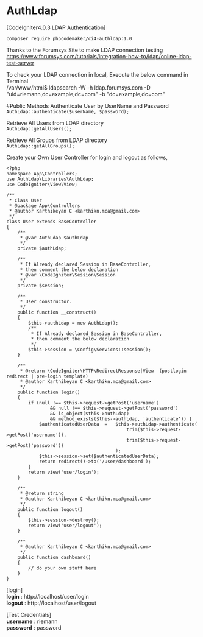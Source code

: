 # AuthLdap
[CodeIgniter4.0.3 LDAP Authentication]

``` composer require phpcodemaker/ci4-authldap:1.0 ```

Thanks to the Forumsys Site to make LDAP connection testing<br/>
https://www.forumsys.com/tutorials/integration-how-to/ldap/online-ldap-test-server

To check your LDAP connection in local, Execute the below command in Terminal<br/>
/var/www/html$ ldapsearch -W -h ldap.forumsys.com -D "uid=riemann,dc=example,dc=com" -b "dc=example,dc=com"

#Public Methods
Authenticate User by UserName and Password
```AuthLdap::authenticate($userName, $password);```<br/>

Retrieve All Users from LDAP directory<br/>
```AuthLdap::getAllUsers();```<br/>

Retrieve All Groups from LDAP directory<br/>
```AuthLdap::getAllGroups();```

Create your Own User Controller for login and logout as follows,
```
<?php
namespace App\Controllers;
use AuthLdap\Libraries\AuthLdap;
use CodeIgniter\View\View;

/**
 * Class User
 * @package App\Controllers
 * @author Karthikeyan C <karthikn.mca@gmail.com>
 */
class User extends BaseController
{
    /**
     * @var AuthLdap $authLdap
     */
    private $authLdap;

    /**
     * If Already declared Session in BaseController,
     * then comment the below declaration
     * @var \CodeIgniter\Session\Session
     */
    private $session;

    /**
     * User constructor.
     */
    public function __construct()
    {
        $this->authLdap = new AuthLdap();
        /**
         * If Already declared Session in BaseController,
         * then comment the below declaration
         */
        $this->session = \Config\Services::session();
    }

    /**
     * @return \CodeIgniter\HTTP\RedirectResponse|View  (postlogin redirect | pre-login template)
     * @author Karthikeyan C <karthikn.mca@gmail.com>
     */
    public function login()
	{
	    if (null !== $this->request->getPost('username')
                && null !== $this->request->getPost('password')
	            && is_object($this->authLdap)
                && method_exists($this->authLdap, 'authenticate')) {
            $authenticatedUserData  =   $this->authLdap->authenticate(
                                            trim($this->request->getPost('username')),
                                            trim($this->request->getPost('password'))
                                        );
            $this->session->set($authenticatedUserData);
            return redirect()->to('/user/dashboard');
        }
		return view('user/login');
	}

    /**
     * @return string
     * @author Karthikeyan C <karthikn.mca@gmail.com>
     */
	public function logout()
    {
        $this->session->destroy();
        return view('user/logout');
    }

    /**
     * @author Karthikeyan C <karthikn.mca@gmail.com>
     */
    public function dashboard()
    {
		// do your own stuff here
    }
}

```

[login]<br/>
<b>login</b> : http://localhost/user/login<br/>
<b>logout</b> : http://localhost/user/logout

[Test Credentials]<br/>
<b>username</b> : riemann<br/>
<b>password</b> : password<br/>
